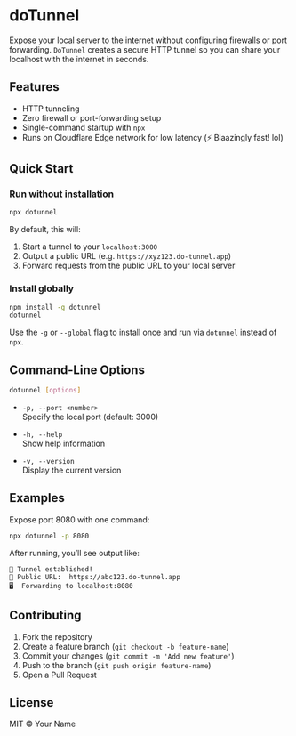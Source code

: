 # doTunnel

Expose your local server to the internet without configuring firewalls or port forwarding. `DoTunnel` creates a secure HTTP tunnel so you can share your localhost with the internet in seconds.

## Features

- HTTP tunneling 
- Zero firewall or port-forwarding setup  
- Single-command startup with `npx`
- Runs on Cloudflare Edge network for low latency (⚡ Blaazingly fast! lol)  

## Quick Start

### Run without installation

```bash
npx dotunnel
```

By default, this will:

1. Start a tunnel to your `localhost:3000`  
2. Output a public URL (e.g. `https://xyz123.do-tunnel.app`)  
3. Forward requests from the public URL to your local server  

### Install globally

```bash
npm install -g dotunnel
dotunnel
```

Use the `-g` or `--global` flag to install once and run via `dotunnel` instead of `npx`.

## Command-Line Options

```bash
dotunnel [options]
```

- `-p, --port <number>`  
    Specify the local port (default: 3000)

- `-h, --help`  
    Show help information

- `-v, --version`  
    Display the current version

## Examples

Expose port 8080 with one command:

```bash
npx dotunnel -p 8080
```

After running, you’ll see output like:

```
🚀 Tunnel established!
🔗 Public URL:  https://abc123.do-tunnel.app
🖥  Forwarding to localhost:8080
```

## Contributing

1. Fork the repository  
2. Create a feature branch (`git checkout -b feature-name`)  
3. Commit your changes (`git commit -m 'Add new feature'`)  
4. Push to the branch (`git push origin feature-name`)  
5. Open a Pull Request

## License

MIT © Your Name  